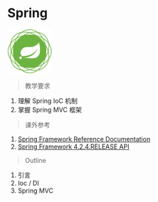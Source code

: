 # Spring

<img src="../image/spring/logo_spring.png" title="Spring" width="100">

> 教学要求

1. 理解 Spring IoC 机制
2. 掌握 Spring MVC 框架

> 课外参考

1. [Spring Framework Reference Documentation](http://docs.spring.io/spring/docs/current/spring-framework-reference/htmlsingle/)
2. [Spring Framework 4.2.4.RELEASE API](http://docs.spring.io/spring/docs/current/javadoc-api/)

> Outline

1. 引言
2. Ioc / DI
3. Spring MVC